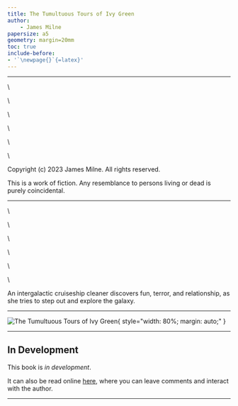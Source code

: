 ```yaml
---
title: The Tumultuous Tours of Ivy Green
author:
	- James Milne
papersize: a5
geometry: margin=20mm
toc: true
include-before:
- '`\newpage{}`{=latex}'
---
```


---

\ 

\ 

\ 

\ 

\ 

\ 

Copyright (c) 2023 James Milne. All rights reserved.

This is a work of fiction. Any resemblance to persons living or dead is purely coincidental.

---

\ 

\ 

\ 

\ 

\ 

\ 

An intergalactic cruiseship cleaner discovers fun, terror, and relationship, as she tries to step out and explore the galaxy.

---

![The Tumultuous Tours of Ivy Green](cover.png){ style="width: 80%; margin: auto;" }

---

[//]: # (TODO: Remove this section, when book finished.)

## In Development

This book is *in development*.

It can also be read online [here](https://www.wattpad.com/story/345912545-the-tumultuous-tours-of-ivy-green), where you can leave comments and interact with the author.

---

